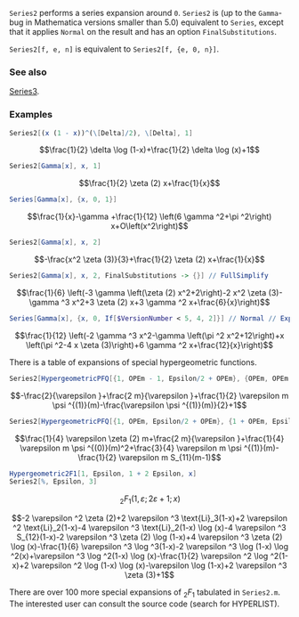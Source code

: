 `Series2` performs a series expansion around `0`. `Series2` is (up to the `Gamma`-bug in Mathematica versions smaller than 5.0) equivalent to `Series`, except that it applies `Normal` on the result and has an option `FinalSubstitutions`.

`Series2[f, e, n]` is equivalent to `Series2[f, {e, 0, n}]`.

### See also

[Series3](Series3).

### Examples

```mathematica
Series2[(x (1 - x))^(\[Delta]/2), \[Delta], 1]
```

$$\frac{1}{2} \delta  \log (1-x)+\frac{1}{2} \delta  \log (x)+1$$

```mathematica
Series2[Gamma[x], x, 1]
```

$$\frac{1}{2} \zeta (2) x+\frac{1}{x}$$

```mathematica
Series[Gamma[x], {x, 0, 1}]
```

$$\frac{1}{x}-\gamma +\frac{1}{12} \left(6 \gamma ^2+\pi ^2\right) x+O\left(x^2\right)$$

```mathematica
Series2[Gamma[x], x, 2]
```

$$-\frac{x^2 \zeta (3)}{3}+\frac{1}{2} \zeta (2) x+\frac{1}{x}$$

```mathematica
Series2[Gamma[x], x, 2, FinalSubstitutions -> {}] // FullSimplify
```

$$\frac{1}{6} \left(-3 \gamma  \left(\zeta (2) x^2+2\right)-2 x^2 \zeta (3)-\gamma ^3 x^2+3 \zeta (2) x+3 \gamma ^2 x+\frac{6}{x}\right)$$

```mathematica
Series[Gamma[x], {x, 0, If[$VersionNumber < 5, 4, 2]}] // Normal // Expand // FullSimplify
```

$$\frac{1}{12} \left(-2 \gamma ^3 x^2-\gamma  \left(\pi ^2 x^2+12\right)+x \left(\pi ^2-4 x \zeta (3)\right)+6 \gamma ^2 x+\frac{12}{x}\right)$$

There is a table of expansions of special hypergeometric functions.

```mathematica
Series2[HypergeometricPFQ[{1, OPEm - 1, Epsilon/2 + OPEm}, {OPEm, OPEm + Epsilon}, 1], Epsilon, 1]
```

$$-\frac{2}{\varepsilon }+\frac{2 m}{\varepsilon }+\frac{1}{2} \varepsilon  m \psi ^{(1)}(m)-\frac{\varepsilon  \psi ^{(1)}(m)}{2}+1$$

```mathematica
Series2[HypergeometricPFQ[{1, OPEm, Epsilon/2 + OPEm}, {1 + OPEm, Epsilon + OPEm},  1], Epsilon, 1]
```

$$\frac{1}{4} \varepsilon  \zeta (2) m+\frac{2 m}{\varepsilon }+\frac{1}{4} \varepsilon  m \psi ^{(0)}(m)^2+\frac{3}{4} \varepsilon  m \psi ^{(1)}(m)-\frac{1}{2} \varepsilon  m S_{11}(m-1)$$

```mathematica
Hypergeometric2F1[1, Epsilon, 1 + 2 Epsilon, x]
Series2[%, Epsilon, 3]
```

$$\, _2F_1(1,\varepsilon ;2 \varepsilon +1;x)$$

$$-2 \varepsilon ^2 \zeta (2)+2 \varepsilon ^3 \text{Li}_3(1-x)+2 \varepsilon ^2 \text{Li}_2(1-x)-4 \varepsilon ^3 \text{Li}_2(1-x) \log (x)-4 \varepsilon ^3 S_{12}(1-x)-2 \varepsilon ^3 \zeta (2) \log (1-x)+4 \varepsilon ^3 \zeta (2) \log (x)-\frac{1}{6} \varepsilon ^3 \log ^3(1-x)-2 \varepsilon ^3 \log (1-x) \log ^2(x)+\varepsilon ^3 \log ^2(1-x) \log (x)-\frac{1}{2} \varepsilon ^2 \log ^2(1-x)+2 \varepsilon ^2 \log (1-x) \log (x)-\varepsilon  \log (1-x)+2 \varepsilon ^3 \zeta (3)+1$$

There are over 100 more special expansions of ${}_2 F_1$ tabulated in `Series2.m`. The interested user can consult the source code (search for HYPERLIST).
